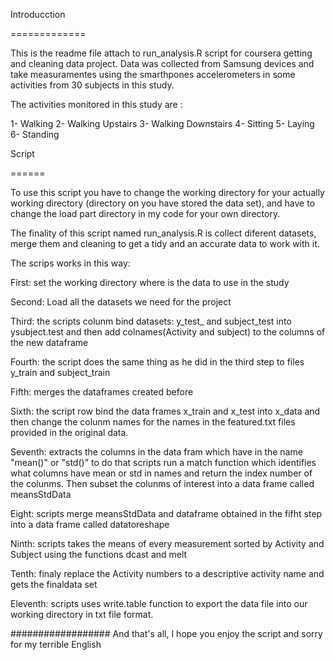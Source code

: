 

Introducction

=============

This is the readme file attach to run_analysis.R script for coursera getting and cleaning data project.
Data was collected from Samsung devices and take measuramentes using the smarthpones accelerometers in some activities from 30 subjects in this study.

The activities monitored in this study are :

1- Walking
2- Walking Upstairs
3- Walking Downstairs
4- Sitting
5- Laying
6- Standing


Script

======

To use this script you have to change the working directory for your actually working directory (directory on you have stored the data set), and have to change the load part directory in my code for your own directory.


The finality of this script named run_analysis.R is collect diferent datasets, merge them and cleaning to get a tidy 
and an accurate data to work with it.

The scrips works in this way:

First:  set the working directory where is the data to use in the study

Second: Load all the datasets we need for the project

Third: the scripts colunm bind datasets: y_test_ and subject_test into ysubject.test and then add colnames(Activity and 
subject) to the columns of the new dataframe

Fourth: the script does the same thing as he did in the third step to files y_train and subject_train

Fifth: merges the dataframes created before

Sixth: the script row bind the data frames x_train and x_test into x_data and then change the colunm names for the names
in the featured.txt files provided in the original data.

Seventh: extracts the columns in the data fram which have in the name "mean()" or "std()" to do that scripts run a match 
function which identifies what columns have mean or std in names and return the index number of the colunms. Then subset 
the colunms of interest into a data frame called meansStdData

Eight: scripts merge meansStdData and dataframe obtained in the fifht step into a data frame called datatoreshape

Ninth: scripts takes the means of every measurement sorted by Activity and Subject using the functions dcast and melt

Tenth: finaly replace the Activity numbers to a descriptive activity name and gets the finaldata set

Eleventh: scripts uses write.table function to export the data file into our working directory in txt file format.




################## And that's all, I hope you enjoy the script and sorry for my terrible English




